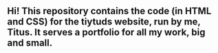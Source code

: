 ## Hi! This repository contains the code (in HTML and CSS) for the tiytuds website, run by me, Titus. It serves a portfolio for all my work, big and small.

<!--
This repository contains the code for the tiytuds website, run by me, Titus.
-->
